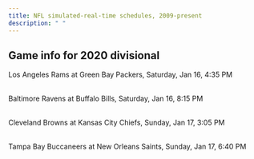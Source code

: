 ```yaml
---
title: NFL simulated-real-time schedules, 2009-present
description: " "
---
```


## Game info for 2020 divisional
Los Angeles Rams at Green Bay Packers, Saturday, Jan 16, 4:35 PM

<br/>Baltimore Ravens at Buffalo Bills, Saturday, Jan 16, 8:15 PM

<br/>Cleveland Browns at Kansas City Chiefs, Sunday, Jan 17, 3:05 PM

<br/>Tampa Bay Buccaneers at New Orleans Saints, Sunday, Jan 17, 6:40 PM

